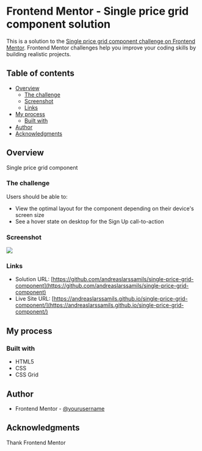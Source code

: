 # Frontend Mentor - Single price grid component solution

This is a solution to the [Single price grid component challenge on Frontend Mentor](https://www.frontendmentor.io/challenges/single-price-grid-component-5ce41129d0ff452fec5abbbc). Frontend Mentor challenges help you improve your coding skills by building realistic projects.

## Table of contents

- [Overview](#overview)
  - [The challenge](#the-challenge)
  - [Screenshot](#screenshot)
  - [Links](#links)
- [My process](#my-process)
  - [Built with](#built-with)
- [Author](#author)
- [Acknowledgments](#acknowledgments)

## Overview

Single price grid component

### The challenge

Users should be able to:

- View the optimal layout for the component depending on their device's screen size
- See a hover state on desktop for the Sign Up call-to-action

### Screenshot

![](./images/screenshot.jpg)

### Links

- Solution URL: [https://github.com/andreaslarssamils/single-price-grid-component](https://github.com/andreaslarssamils/single-price-grid-component)
- Live Site URL: [https://andreaslarssamils.github.io/single-price-grid-component/](https://andreaslarssamils.github.io/single-price-grid-component/)

## My process

### Built with

- HTML5
- CSS
- CSS Grid

## Author

- Frontend Mentor - [@yourusername](https://www.frontendmentor.io/profile/andreaslarssamils)

## Acknowledgments

Thank Frontend Mentor
